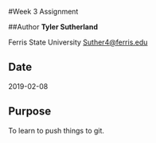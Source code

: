 #Week 3 Assignment

##Author
**Tyler Sutherland**

Ferris State University
[Suther4@ferris.edu](mailto:Suthert4@ferris.edu)

## Date
2019-02-08

## Purpose
To learn to push things to git.